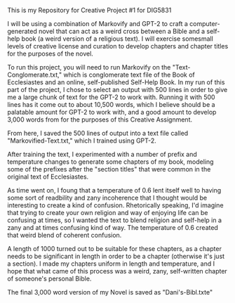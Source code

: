This is my Repository for Creative Project #1 for DIG5831

I will be using a combination of Markovify and GPT-2 to craft a computer-generated novel
that can act as a weird cross between a Bible and a self-help book (a weird version of a
religious text). I will exercise somesmall levels of creative license and curation to
develop chapters and chapter titles for the purposes of the novel. 

To run this project, you will need to run Markovify on the "Text-Conglomerate.txt," 
which is  conglomerate text file of the Book of Ecclesiastes and an online, self-published
Self-Help Book. In my run of this part of the project, I chose to select an output with 
500 lines in order to give me a large chunk of text for the GPT-2 to work with. Running it
with 500 lines has it come out to about 10,500 words, which I believe should be a palatable
amount for GPT-2 to work with, and a good amount to develop 3,000 words from for the purposes
of this Creative Assignment.

From here, I saved the 500 lines of output into a text file called "Markovified-Text.txt," 
which I trained using GPT-2. 

After training the text, I experimented with a number of prefix and temperature changes to 
generate some chapters of my book, modeling some of the prefixes after the "section titles" 
that were common in the original text of Ecclesiastes. 

As time went on, I foung that a temperature of 0.6 lent itself well to having some sort
of readbility and zany incoherence that I thought would be interesting to create a kind of
confusion. Rhetorically speaking, I'd imagine that trying to create your own religion and 
way of enjoying life can be confusing at times, so I wanted the text to blend religion
and self-help in a zany and at times confusing kind of way. The temperature of 0.6 created
that weird blend of coherent confusion. 

A length of 1000 turned out to be suitable for these chapters, as a chapter needs to be 
significant in length in order to be a chapter (otherwise it's just a section). I made
my chapters uniform in length and temperature, and I hope that what came of this process
was a weird, zany, self-written chapter of someone's personal Bible. 

The final 3,000 word version of my Novel is saved as "Dani's-Bibl.txte"
